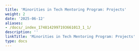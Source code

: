 ```yaml
---
title: 'Minorities in Tech Mentoring Program: Projects'
weight: 2
date: '2025-06-12'
aliases:
- /docs/_index_1748142997193661013_1_1/
description: ''
linkTitle: 'Minorities in Tech Mentoring Program: Projects'
type: docs
---
```


